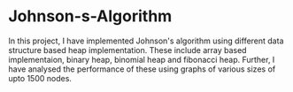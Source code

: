 # Johnson-s-Algorithm
In this project, I have implemented Johnson's algorithm using different data structure based heap implementation. These include array based implementaion, binary heap, binomial heap and fibonacci heap. Further, I have analysed the performance of these using graphs of various sizes of upto 1500 nodes.
